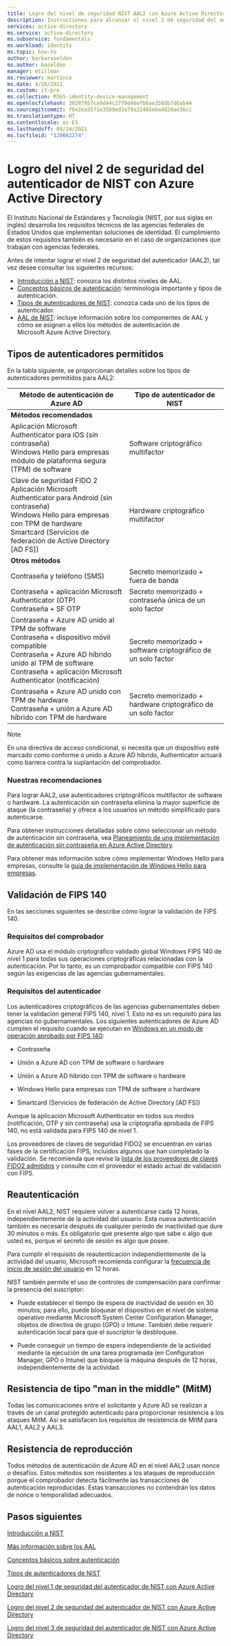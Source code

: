 ```yaml
---
title: Logro del nivel de seguridad NIST AAL2 con Azure Active Directory
description: Instrucciones para alcanzar el nivel 2 de seguridad del autenticador (AAL2) de NIST con Azure Active Directory.
services: active-directory
ms.service: active-directory
ms.subservice: fundamentals
ms.workload: identity
ms.topic: how-to
author: barbaraselden
ms.author: baselden
manager: mtillman
ms.reviewer: martinco
ms.date: 4/26/2021
ms.custom: it-pro
ms.collection: M365-identity-device-management
ms.openlocfilehash: 30287957ca9d44c27f0d46efb6ae358db7d6ab44
ms.sourcegitcommit: f6e2ea5571e35b9ed3a79a22485eba4d20ae36cc
ms.translationtype: HT
ms.contentlocale: es-ES
ms.lasthandoff: 09/24/2021
ms.locfileid: "128662274"
---
```

# <a name="achieve-nist-authenticator-assurance-level-2-with-azure-active-directory"></a>Logro del nivel 2 de seguridad del autenticador de NIST con Azure Active Directory

El Instituto Nacional de Estándares y Tecnología (NIST, por sus siglas en inglés) desarrolla los requisitos técnicos de las agencias federales de Estados Unidos que implementan soluciones de identidad. El cumplimiento de estos requisitos también es necesario en el caso de organizaciones que trabajan con agencias federales. 

Antes de intentar lograr el nivel 2 de seguridad del autenticador (AAL2), tal vez desee consultar los siguientes recursos:
* [Introducción a NIST](nist-overview.md): conozca los distintos niveles de AAL.
* [Conceptos básicos de autenticación](nist-authentication-basics.md): terminología importante y tipos de autenticación.
* [Tipos de autenticadores de NIST](nist-authenticator-types.md): conozca cada uno de los tipos de autenticador.
* [AAL de NIST](nist-about-authenticator-assurance-levels.md): incluye información sobre los componentes de AAL y cómo se asignan a ellos los métodos de autenticación de Microsoft Azure Active Directory.

## <a name="permitted-authenticator-types"></a>Tipos de autenticadores permitidos

En la tabla siguiente, se proporcionan detalles sobre los tipos de autenticadores permitidos para AAL2:

| Método de autenticación de Azure AD| Tipo de autenticador de NIST | 
| - | - |
| **Métodos recomendados** |   | 
| Aplicación Microsoft Authenticator para iOS (sin contraseña)<br>Windows Hello para empresas módulo de plataforma segura (TPM) de software | Software criptográfico multifactor |
| Clave de seguridad FIDO 2<br>Aplicación Microsoft Authenticator para Android (sin contraseña)<br>Windows Hello para empresas con TPM de hardware<br>Smartcard (Servicios de federación de Active Directory [AD FS]) | Hardware criptográfico multifactor |
| **Otros métodos** |  |
| Contraseña y teléfono (SMS) | Secreto memorizado + fuera de banda |
| Contraseña + aplicación Microsoft Authenticator (OTP)<br>Contraseña + SF OTP | Secreto memorizado + contraseña única de un solo factor |
| Contraseña + Azure AD unido al TPM de software <br>Contraseña + dispositivo móvil compatible<br>Contraseña + Azure AD híbrido unido al TPM de software <br>Contraseña + aplicación Microsoft Authenticator (notificación) | Secreto memorizado + software criptográfico de un solo factor |
| Contraseña + Azure AD unido con TPM de hardware <br>Contraseña + unión a Azure AD híbrido con TPM de hardware | Secreto memorizado + hardware criptográfico de un solo factor |

> [!NOTE]
> En una directiva de acceso condicional, si necesita que un dispositivo esté marcado como conforme o unido a Azure AD híbrido, Authenticator actuará como barrera contra la suplantación del comprobador.

### <a name="our-recommendations"></a>Nuestras recomendaciones

Para lograr AAL2, use autenticadores criptográficos multifactor de software o hardware. La autenticación sin contraseña elimina la mayor superficie de ataque (la contraseña) y ofrece a los usuarios un método simplificado para autenticarse. 

Para obtener instrucciones detalladas sobre cómo seleccionar un método de autenticación sin contraseña, vea [Planeamiento de una implementación de autenticación sin contraseña en Azure Active Directory](../authentication/howto-authentication-passwordless-deployment.md).

Para obtener más información sobre cómo implementar Windows Hello para empresas, consulte la [guía de implementación de Windows Hello para empresas](/windows/security/identity-protection/hello-for-business/hello-deployment-guide).

## <a name="fips-140-validation"></a>Validación de FIPS 140

En las secciones siguientes se describe cómo lograr la validación de FIPS 140.

### <a name="verifier-requirements"></a>Requisitos del comprobador

Azure AD usa el módulo criptográfico validado global Windows FIPS 140 de nivel 1 para todas sus operaciones criptográficas relacionadas con la autenticación. Por lo tanto, es un comprobador compatible con FIPS 140 según las exigencias de las agencias gubernamentales.

### <a name="authenticator-requirements"></a>Requisitos del autenticador

Los autenticadores criptográficos de las agencias gubernamentales deben tener la validación general FIPS 140, nivel 1. Esto no es un requisito para las agencias no gubernamentales. Los siguientes autenticadores de Azure AD cumplen el requisito cuando se ejecutan en [Windows en un modo de operación aprobado por FIPS 140](/windows/security/threat-protection/fips-140-validation):

* Contraseña

* Unión a Azure AD con TPM de software o hardware

* Unión a Azure AD híbrido con TPM de software o hardware

* Windows Hello para empresas con TPM de software o hardware

* Smartcard (Servicios de federación de Active Directory [AD FS]) 

Aunque la aplicación Microsoft Authenticator en todos sus modos (notificación, OTP y sin contraseña) usa la criptografía aprobada de FIPS 140, no está validada para FIPS 140 de nivel 1.

Los proveedores de claves de seguridad FIDO2 se encuentran en varias fases de la certificación FIPS, incluidos algunos que han completado la validación. Se recomienda que revise la [lista de los proveedores de claves FIDO2 admitidos](../authentication/concept-authentication-passwordless.md#fido2-security-key-providers) y consulte con el proveedor el estado actual de validación con FIPS.


## <a name="reauthentication"></a>Reautenticación 

En el nivel AAL2, NIST requiere volver a autenticarse cada 12 horas, independientemente de la actividad del usuario. Esta nueva autenticación también es necesaria después de cualquier período de inactividad que dure 30 minutos o más. Es obligatorio que presente algo que sabe o algo que usted es, porque el secreto de sesión es algo que posee.

Para cumplir el requisito de reautenticación independientemente de la actividad del usuario, Microsoft recomienda configurar la [frecuencia de inicio de sesión del usuario](../conditional-access/howto-conditional-access-session-lifetime.md) en 12 horas. 

NIST también permite el uso de controles de compensación para confirmar la presencia del suscriptor:

* Puede establecer el tiempo de espera de inactividad de sesión en 30 minutos; para ello, puede bloquear el dispositivo en el nivel de sistema operativo mediante Microsoft System Center Configuration Manager, objetos de directiva de grupo (GPO) o Intune. También debe requerir autenticación local para que el suscriptor la desbloquee.

* Puede conseguir un tiempo de espera independiente de la actividad mediante la ejecución de una tarea programada (en Configuration Manager, GPO o Intune) que bloquee la máquina después de 12 horas, independientemente de la actividad.

## <a name="man-in-the-middle-resistance"></a>Resistencia de tipo "man in the middle" (MitM) 

Todas las comunicaciones entre el solicitante y Azure AD se realizan a través de un canal protegido autenticado para proporcionar resistencia a los ataques MitM. Así se satisfacen los requisitos de resistencia de MitM para AAL1, AAL2 y AAL3.

## <a name="replay-resistance"></a>Resistencia de reproducción

Todos métodos de autenticación de Azure AD en el nivel AAL2 usan nonce o desafíos. Estos métodos son resistentes a los ataques de reproducción porque el comprobador detecta fácilmente las transacciones de autenticación reproducidas. Estas transacciones no contendrán los datos de nonce o temporalidad adecuados.

## <a name="next-steps"></a>Pasos siguientes 

[Introducción a NIST](nist-overview.md)

[Más información sobre los AAL](nist-about-authenticator-assurance-levels.md)

[Conceptos básicos sobre autenticación](nist-authentication-basics.md)

[Tipos de autenticadores de NIST](nist-authenticator-types.md)

[Logro del nivel 1 de seguridad del autenticador de NIST con Azure Active Directory](nist-authenticator-assurance-level-1.md)

[Logro del nivel 2 de seguridad del autenticador de NIST con Azure Active Directory](nist-authenticator-assurance-level-2.md)

[Logro del nivel 3 de seguridad del autenticador de NIST con Azure Active Directory](nist-authenticator-assurance-level-3.md)
